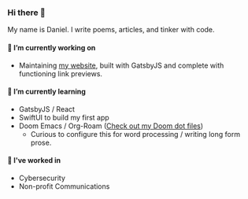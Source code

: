 ### Hi there 👋 

My name is Daniel. I write poems, articles, and tinker with code.

#### 🔭 I’m currently working on 
- Maintaining [my website](/dschapman/my-website), built with GatsbyJS and complete with functioning link previews.

#### 🌱 I’m currently learning 
- GatsbyJS / React
- SwiftUI to build my first app
- Doom Emacs / Org-Roam ([Check out my Doom dot files](https://github.com/dschapman/.dot_files/tree/master/.doom.d))
  - Curious to configure this for word processing / writing long form prose.

#### 💼 I've worked in
- Cybersecurity
- Non-profit Communications

<!--
**dschapman/dschapman** is a ✨ _special_ ✨ repository because its `README.md` (this file) appears on your GitHub profile.

Here are some ideas to get you started:

- 🔭 I’m currently working on ...
- 🌱 I’m currently learning ...
- 👯 I’m looking to collaborate on ...
- 🤔 I’m looking for help with ...
- 💬 Ask me about ...
- 📫 How to reach me: ...
- 😄 Pronouns: ...
- ⚡ Fun fact: ...
-->
